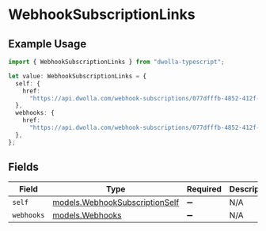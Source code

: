 # WebhookSubscriptionLinks

## Example Usage

```typescript
import { WebhookSubscriptionLinks } from "dwolla-typescript";

let value: WebhookSubscriptionLinks = {
  self: {
    href:
      "https://api.dwolla.com/webhook-subscriptions/077dfffb-4852-412f-96b6-0fe668066589",
  },
  webhooks: {
    href:
      "https://api.dwolla.com/webhook-subscriptions/077dfffb-4852-412f-96b6-0fe668066589/webhooks",
  },
};
```

## Fields

| Field                                                                  | Type                                                                   | Required                                                               | Description                                                            |
| ---------------------------------------------------------------------- | ---------------------------------------------------------------------- | ---------------------------------------------------------------------- | ---------------------------------------------------------------------- |
| `self`                                                                 | [models.WebhookSubscriptionSelf](../models/webhooksubscriptionself.md) | :heavy_minus_sign:                                                     | N/A                                                                    |
| `webhooks`                                                             | [models.Webhooks](../models/webhooks.md)                               | :heavy_minus_sign:                                                     | N/A                                                                    |